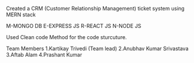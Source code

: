 Created a CRM (Customer Relationship Management) ticket system 
using MERN stack

M-MONGO DB
E-EXPRESS JS
R-REACT JS
N-NODE JS


Used Clean code Method for the code sturcuture.


Team Members
1.Kartikay Trivedi (Team lead)
2.Anubhav Kumar Srivastava
3.Aftab Alam
4.Prashant Kumar
